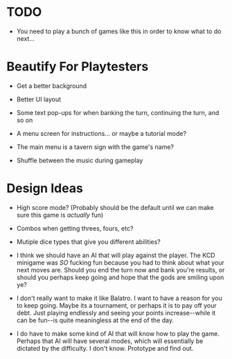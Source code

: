 # TODO 

- You need to play a bunch of games like this in order to know what to do next...

# Beautify For Playtesters

- Get a better background 
- Better UI layout 
- Some text pop-ups for when banking the turn, continuing the turn, and so on 
- A menu screen for instructions... or maybe a tutorial mode? 
- The main menu is a tavern sign with the game's name?

- Shuffle between the music during gameplay

# Design Ideas

- High score mode? (Probably should be the default until we can make sure this game is _actually_ fun)

- Combos when getting threes, fours, etc? 

- Mutiple dice types that give you different abilities?  

- I think we should have an AI that will play against the player. The KCD minigame was _SO_ fucking fun because you had to think about what your next moves are. Should you end the turn now and bank you're results, or should you perhaps keep going and hope that the gods are smiling upon ye? 

- I don't really want to make it like Balatro. I want to have a reason for you to keep going. Maybe its a tournament, or perhaps it is to pay off your debt. Just playing endlessly and seeing your points increase--while it can be fun--is quite meaningless at the end of the day. 

- I do have to make some kind of AI that will know how to play the game. Perhaps that AI will have several modes, which will essentially be dictated by the difficulty. I don't know. Prototype and find out.
